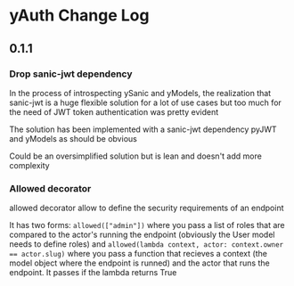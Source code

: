# yAuth Change Log
## 0.1.1
### Drop sanic-jwt dependency
In the process of introspecting ySanic and yModels, the realization that sanic-jwt is a huge flexible solution for a lot of use cases but too much for the need of JWT token authentication was pretty evident

The solution has been implemented with a sanic-jwt dependency pyJWT and yModels as should be obvious

Could be an oversimplified solution but is lean and doesn't add more complexity

### Allowed decorator
allowed decorator allow to define the security requirements of an endpoint

It has two forms:
```allowed(["admin"])``` where you pass a list of roles that are compared to the actor's running the endpoint (obviously the User model needs to define roles) and ```allowed(lambda context, actor: context.owner == actor.slug)``` where you pass a function that recieves a context (the model object where the endpoint is runned) and the actor that runs the endpoint. It passes if the lambda returns True